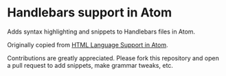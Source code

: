 # Handlebars support in Atom

Adds syntax highlighting and snippets to Handlebars files in Atom.

Originally copied from [HTML Language Support in Atom](https://github.com/atom/language-html).

Contributions are greatly appreciated. Please fork this repository and open a pull request to add snippets, make grammar tweaks, etc.
